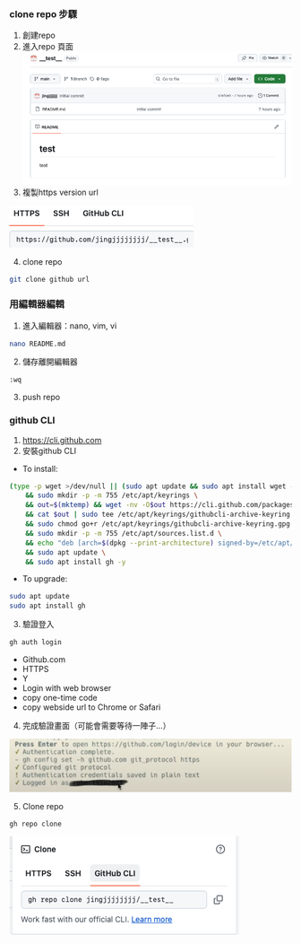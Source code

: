 ### clone repo 步驟
1. 創建repo
2. 進入repo 頁面
![](images/pic2.png)
3. 複製https version url

![](images/pic3.png)

4. clone repo
```bash
git clone github url
```

### 用編輯器編輯
1. 進入編輯器：nano, vim, vi
```bash
nano README.md
```
2. 儲存離開編輯器
```bash
:wq
```
3. push repo 

### github CLI
1. https://cli.github.com
2. 安裝github CLI
- To install:
```bash 
(type -p wget >/dev/null || (sudo apt update && sudo apt install wget -y)) \
	&& sudo mkdir -p -m 755 /etc/apt/keyrings \
	&& out=$(mktemp) && wget -nv -O$out https://cli.github.com/packages/githubcli-archive-keyring.gpg \
	&& cat $out | sudo tee /etc/apt/keyrings/githubcli-archive-keyring.gpg > /dev/null \
	&& sudo chmod go+r /etc/apt/keyrings/githubcli-archive-keyring.gpg \
	&& sudo mkdir -p -m 755 /etc/apt/sources.list.d \
	&& echo "deb [arch=$(dpkg --print-architecture) signed-by=/etc/apt/keyrings/githubcli-archive-keyring.gpg] https://cli.github.com/packages stable main" | sudo tee /etc/apt/sources.list.d/github-cli.list > /dev/null \
	&& sudo apt update \
	&& sudo apt install gh -y
```
- To upgrade:
```bash 
sudo apt update
sudo apt install gh
```
3. 驗證登入
```bash
gh auth login
```
- Github.com
- HTTPS
- Y
- Login with web browser 
- copy one-time code
- copy webside url to Chrome or Safari
4. 完成驗證畫面（可能會需要等待一陣子...）


![](images/pic5.png)

5. Clone repo
```bash
gh repo clone 
```

![](images/pic4.png)


